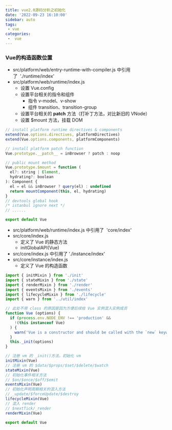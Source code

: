 ```yaml
---
title: vue2.0源码分析之初始化
date: '2022-09-23 16:10:00'
sidebar: auto
tags:
 - vue
categories:
 -  vue
---
```


### Vue的构造函数位置

+ src/platform/web/entry-runtime-with-compiler.js 中引用了  './runtime/index'
+ src/platform/web/runtime/index.js
  - 设置 Vue.config
  - 设置平台相关的指令和组件
    + 指令 v-model、v-show
    + 组件 transition、transition-group
  - 设置平台相关的 __patch__ 方法（打补丁方法，对比新旧的 VNode）
  - 设置 $mount 方法，挂载 DOM

```js
// install platform runtime directives & components
extend(Vue.options.directives, platformDirectives)
extend(Vue.options.components, platformComponents)

// install platform patch function
Vue.prototype.__patch__ = inBrowser ? patch : noop

// public mount method
Vue.prototype.$mount = function (
  el?: string | Element,
  hydrating?: boolean
): Component {
  el = el && inBrowser ? query(el) : undefined
  return mountComponent(this, el, hydrating)
}
// devtools global hook
/* istanbul ignore next */
// ......

export default Vue
```

+ src/platform/web/runtime/index.js 中引用了  'core/index'
+ src/core/index.js
  - 定义了 Vue 的静态方法
  - initGlobalAPI(Vue)
+ src/core/index.js 中引用了 './instance/index'
+ src/core/instance/index.js
  - 定义了 Vue 的构造函数
```js
import { initMixin } from './init'
import { stateMixin } from './state'
import { renderMixin } from './render'
import { eventsMixin } from './events'
import { lifecycleMixin } from './lifecycle'
import { warn } from '../util/index'

// 此处不用 class 的原因是因为方便后续给 Vue 实例混入实例成员
function Vue (options) {
  if (process.env.NODE_ENV !== 'production' &&
    !(this instanceof Vue)
  ) {
    warn('Vue is a constructor and should be called with the `new` keyword')
  }
  this._init(options)
}

// 注册 vm 的 _init()方法，初始化 vm
initMixin(Vue)
// 注册 vm 的 $data/$props/$set/$delete/$watch
stateMixin(Vue)
// 初始化事件相关方法
// $on/$once/$off/$emit
eventsMixin(Vue)
// 初始化声明周期相关的混入方法
// _update/$forceUpdate/$destroy
lifecycleMixin(Vue)
// 混入 render
// $nextTick/_render
renderMixin(Vue)

export default Vue
```